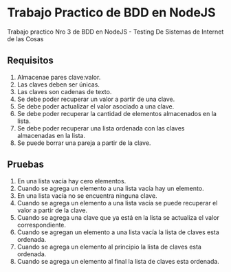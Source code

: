 # Trabajo Practico de BDD en NodeJS

Trabajo practico Nro 3 de BDD en NodeJS - Testing De Sistemas de Internet de las Cosas

## Requisitos

1. Almacenae pares clave:valor.
2. Las claves deben ser únicas.
3. Las claves son cadenas de texto.
4. Se debe poder recuperar un valor a partir de una clave.
5. Se debe poder actualizar el valor asociado a una clave.
6. Se debe poder recuperar la cantidad de elementos almacenados en la lista.
7. Se debe poder recuperar una lista ordenada con las claves almacenadas en la lista.
8. Se puede borrar una pareja a partir de la clave.

## Pruebas

1. En una lista vacía hay cero elementos.
2. Cuando se agrega un elemento a una lista vacía hay un elemento.
3. En una lista vacía no se encuentra ninguna clave.
4. Cuando se agrega un elemento a una lista vacía se puede recuperar el valor a partir de la clave.
5. Cuando se agrega una clave que ya está en la lista se actualiza el valor correspondiente.
6. Cuando se agregan un elemento a una lista vacía la lista de claves esta ordenada.
7. Cuando se agrega un elemento al principio la lista de claves esta ordenada.
8. Cuando se agrega un elemento al final la lista de claves esta ordenada.

